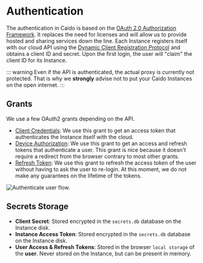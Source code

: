 # Authentication

The authentication in Caido is based on the <a href="https://www.rfc-editor.org/rfc/rfc6749" target="_blank">OAuth 2.0 Authorization Framework</a>. It replaces the need for licenses and will allow us to provide hosted and sharing services down the line.
Each Instance registers itself with our cloud API using the <a href="https://www.rfc-editor.org/rfc/rfc7591.html" target="_blank">Dynamic Client Registration Protocol</a> and obtains a client ID and secret. Upon the first login, the user will "claim" the client ID for its Instance.

::: warning
Even if the API is authenticated, the actual proxy is currently not protected. That is why we **strongly** advise not to put your Caido Instances on the open internet.
:::

## Grants

We use a few OAuth2 grants depending on the API.

- <a href="https://www.rfc-editor.org/rfc/rfc6749#section-1.3.4" target="_blank">Client Credentials</a>: We use this grant to get an access token that authenticates the Instance itself with the cloud.
- <a href="https://www.rfc-editor.org/rfc/rfc8628.html" target="_blank">Device Authorization</a>: We use this grant to get an access and refresh tokens that authenticate a user. This grant is nice because it doesn't require a redirect from the browser contrary to most other grants.
- <a href="https://www.rfc-editor.org/rfc/rfc6749#section-1.5" target="_blank">Refresh Token</a>: We use this grant to refresh the access token of the user without having to ask the user to re-login. At this moment, we do not make any guarantees on the lifetime of the tokens.

<img alt="Authenticate user flow." src="/_images/authentication_user.png" no-shadow/>

## Secrets Storage

- **Client Secret**: Stored encrypted in the `secrets.db` database on the Instance disk.
- **Instance Access Token**: Stored encrypted in the `secrets.db` database on the Instance disk.
- **User Access & Refresh Tokens**: Stored in the browser `local storage` of the **user**. Never stored on the Instance, but can be present in memory.
